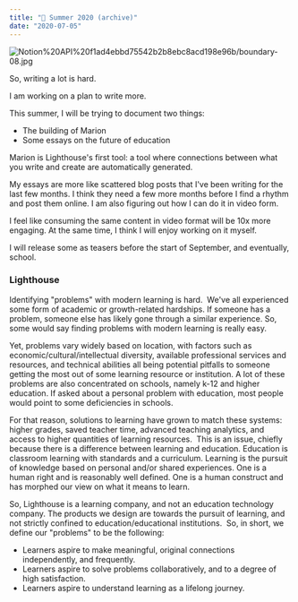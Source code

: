 ```yaml
---
title: "🐬 Summer 2020 (archive)"
date: "2020-07-05"
---
```


![Notion%20API%20f1ad4ebbd75542b2b8ebc8acd198e96b/boundary-08.jpg](https://assets.website-files.com/5d5daf6d8ec6a150046c9488/5f023b67310d7d6e3e614c6b_joseph-ngabo-LZr7ZcMVDs4-unsplash.jpg)

So, writing a lot is hard.

I am working on a plan to write more.

This summer, I will be trying to document two things:

- The building of Marion
- Some essays on the future of education

Marion is Lighthouse's first tool: a tool where connections between what you write and create are automatically generated.

My essays are more like scattered blog posts that I've been writing for the last few months. I think they need a few more months before I find a rhythm and post them online. I am also figuring out how I can do it in video form.

I feel like consuming the same content in video format will be 10x more engaging. At the same time, I think I will enjoy working on it myself.

I will release some as teasers before the start of September, and eventually, school.

### Lighthouse

Identifying "problems" with modern learning is hard.
‍
We've all experienced some form of academic or growth-related hardships. If someone has a problem, someone else has likely gone through a similar experience. So, some would say finding problems with modern learning is really easy.‍

Yet, problems vary widely based on location, with factors such as economic/cultural/intellectual diversity, available professional services and resources, and technical abilities all being potential pitfalls to someone getting the most out of some learning resource or institution. A lot of these problems are also concentrated on schools, namely k-12 and higher education. If asked about a personal problem with education, most people would point to some deficiencies in schools.

For that reason, solutions to learning have grown to match these systems: higher grades, saved teacher time, advanced teaching analytics, and access to higher quantities of learning resources.
‍
This is an issue, chiefly because there is a difference between learning and education. Education is classroom learning with standards and a curriculum. Learning is the pursuit of knowledge based on personal and/or shared experiences. One is a human right and is reasonably well defined. One is a human construct and has morphed our view on what it means to learn.

So, Lighthouse is a learning company, and not an education technology company. The products we design are towards the pursuit of learning, and not strictly confined to education/educational institutions.
‍
So, in short, we define our "problems" to be the following:

- Learners aspire to make meaningful, original connections independently, and frequently.
- Learners aspire to solve problems collaboratively, and to a degree of high satisfaction.
- Learners aspire to understand learning as a lifelong journey.

